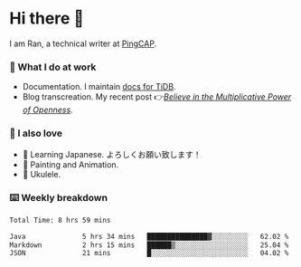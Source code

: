 # Hi there 👋

I am Ran, a technical writer at [PingCAP](https://pingcap.com/).

### 📝 What I do at work

- Documentation. I maintain [docs for TiDB](https://github.com/pingcap/docs).
- Blog transcreation. My recent post 👉[*Believe in the Multiplicative Power of Openness*](https://pingcap.com/blog/believe-in-the-multiplicative-power-of-openness-open-source-community).

### 🤠 I also love

- 💬 Learning Japanese. よろしくお願い致します！
- 🎨 Painting and Animation.
- 🎵 Ukulele.

### ⌨️ Weekly breakdown

<!--START_SECTION:waka-->

```txt
Total Time: 8 hrs 59 mins

Java              5 hrs 34 mins   ███████████████▓░░░░░░░░░   62.02 %
Markdown          2 hrs 15 mins   ██████▒░░░░░░░░░░░░░░░░░░   25.04 %
JSON              21 mins         █░░░░░░░░░░░░░░░░░░░░░░░░   04.02 %
```

<!--END_SECTION:waka-->
